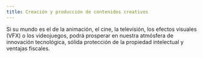 ```yaml
---
title: Creación y producción de contenidos creativos  
---
```


Si su mundo es el de la animación, el cine, la televisión, los efectos visuales (VFX) o los videojuegos, podrá prosperar en nuestra atmósfera de innovación tecnológica, sólida protección de la propiedad intelectual y ventajas fiscales.
